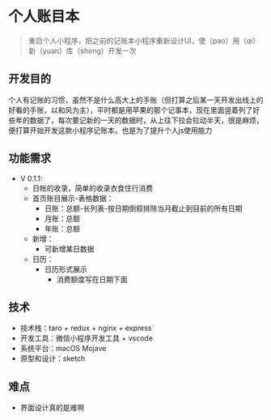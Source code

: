 # 个人账目本

> 重启个人小程序，把之前的记账本小程序重新设计UI，使（pao）用（qi）新（yuan）库（sheng）开发一次

## 开发目的

个人有记账的习惯，虽然不是什么高大上的手账（但打算之后某一天开发出线上的好看的手账，以和风为主），平时都是用苹果的那个记事本，现在里面竖着列了好些年的数据了，每次要记新的一天的数据时，从上往下拉会拉动半天，很是麻烦，便打算开始开发这款小程序记账本，也是为了提升个人js使用能力

## 功能需求

+ V 0.1.1:
  + 日帐的收录，简单的收录衣食住行消费
  + 首页账目展示-表格数据：
    + 日账：总额-长列表-按日期倒叙排除当月截止到目前的所有日期
    + 月账：总额
    + 年账：总额
  + 新增：
    + 可新增某日数据
  + 日历：
    + 日历形式展示
      + 消费额度写在日期下面

## 技术

+ 技术栈：taro + redux + nginx + express
+ 开发工具：微信小程序开发工具 + vscode
+ 系统平台：macOS Mojave
+ 原型和设计：sketch

## 难点

+ 界面设计真的是难啊
